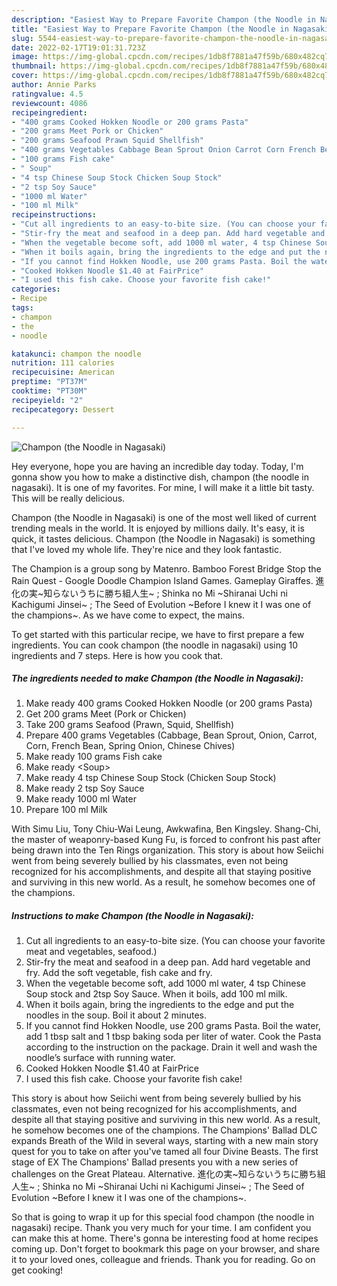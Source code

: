 ```yaml
---
description: "Easiest Way to Prepare Favorite Champon (the Noodle in Nagasaki)"
title: "Easiest Way to Prepare Favorite Champon (the Noodle in Nagasaki)"
slug: 5544-easiest-way-to-prepare-favorite-champon-the-noodle-in-nagasaki
date: 2022-02-17T19:01:31.723Z
image: https://img-global.cpcdn.com/recipes/1db8f7881a47f59b/680x482cq70/champon-the-noodle-in-nagasaki-recipe-main-photo.jpg
thumbnail: https://img-global.cpcdn.com/recipes/1db8f7881a47f59b/680x482cq70/champon-the-noodle-in-nagasaki-recipe-main-photo.jpg
cover: https://img-global.cpcdn.com/recipes/1db8f7881a47f59b/680x482cq70/champon-the-noodle-in-nagasaki-recipe-main-photo.jpg
author: Annie Parks
ratingvalue: 4.5
reviewcount: 4086
recipeingredient:
- "400 grams Cooked Hokken Noodle or 200 grams Pasta"
- "200 grams Meet Pork or Chicken"
- "200 grams Seafood Prawn Squid Shellfish"
- "400 grams Vegetables Cabbage Bean Sprout Onion Carrot Corn French Bean Spring Onion Chinese Chives"
- "100 grams Fish cake"
- " Soup"
- "4 tsp Chinese Soup Stock Chicken Soup Stock"
- "2 tsp Soy Sauce"
- "1000 ml Water"
- "100 ml Milk"
recipeinstructions:
- "Cut all ingredients to an easy-to-bite size. (You can choose your favorite meat and vegetables, seafood.)"
- "Stir-fry the meat and seafood in a deep pan. Add hard vegetable and fry. Add the soft vegetable, fish cake and fry."
- "When the vegetable become soft, add 1000 ml water, 4 tsp Chinese Soup stock and 2tsp Soy Sauce. When it boils, add 100 ml milk."
- "When it boils again, bring the ingredients to the edge and put the noodles in the soup. Boil it about 2 minutes."
- "If you cannot find Hokken Noodle, use 200 grams Pasta. Boil the water, add 1 tbsp salt and 1 tbsp baking soda per liter of water. Cook the Pasta according to the instruction on the package. Drain it well and wash the noodle’s surface with running water."
- "Cooked Hokken Noodle $1.40 at FairPrice"
- "I used this fish cake. Choose your favorite fish cake!"
categories:
- Recipe
tags:
- champon
- the
- noodle

katakunci: champon the noodle 
nutrition: 111 calories
recipecuisine: American
preptime: "PT37M"
cooktime: "PT30M"
recipeyield: "2"
recipecategory: Dessert

---
```



![Champon (the Noodle in Nagasaki)](https://img-global.cpcdn.com/recipes/1db8f7881a47f59b/680x482cq70/champon-the-noodle-in-nagasaki-recipe-main-photo.jpg)

Hey everyone, hope you are having an incredible day today. Today, I'm gonna show you how to make a distinctive dish, champon (the noodle in nagasaki). It is one of my favorites. For mine, I will make it a little bit tasty. This will be really delicious.

Champon (the Noodle in Nagasaki) is one of the most well liked of current trending meals in the world. It is enjoyed by millions daily. It's easy, it is quick, it tastes delicious. Champon (the Noodle in Nagasaki) is something that I've loved my whole life. They're nice and they look fantastic.

The Champion is a group song by Matenro. Bamboo Forest Bridge Stop the Rain Quest - Google Doodle Champion Island Games. Gameplay Giraffes. 進化の実~知らないうちに勝ち組人生~ ; Shinka no Mi ~Shiranai Uchi ni Kachigumi Jinsei~ ; The Seed of Evolution ~Before I knew it I was one of the champions~. As we have come to expect, the mains.


To get started with this particular recipe, we have to first prepare a few ingredients. You can cook champon (the noodle in nagasaki) using 10 ingredients and 7 steps. Here is how you cook that.

<!--inarticleads1-->

##### The ingredients needed to make Champon (the Noodle in Nagasaki):

1. Make ready 400 grams Cooked Hokken Noodle (or 200 grams Pasta)
1. Get 200 grams Meet (Pork or Chicken)
1. Take 200 grams Seafood (Prawn, Squid, Shellfish)
1. Prepare 400 grams Vegetables (Cabbage, Bean Sprout, Onion, Carrot, Corn, French Bean, Spring Onion, Chinese Chives)
1. Make ready 100 grams Fish cake
1. Make ready  &lt;Soup&gt;
1. Make ready 4 tsp Chinese Soup Stock (Chicken Soup Stock)
1. Make ready 2 tsp Soy Sauce
1. Make ready 1000 ml Water
1. Prepare 100 ml Milk


With Simu Liu, Tony Chiu-Wai Leung, Awkwafina, Ben Kingsley. Shang-Chi, the master of weaponry-based Kung Fu, is forced to confront his past after being drawn into the Ten Rings organization. This story is about how Seiichi went from being severely bullied by his classmates, even not being recognized for his accomplishments, and despite all that staying positive and surviving in this new world. As a result, he somehow becomes one of the champions. 

<!--inarticleads2-->

##### Instructions to make Champon (the Noodle in Nagasaki):

1. Cut all ingredients to an easy-to-bite size. (You can choose your favorite meat and vegetables, seafood.)
1. Stir-fry the meat and seafood in a deep pan. Add hard vegetable and fry. Add the soft vegetable, fish cake and fry.
1. When the vegetable become soft, add 1000 ml water, 4 tsp Chinese Soup stock and 2tsp Soy Sauce. When it boils, add 100 ml milk.
1. When it boils again, bring the ingredients to the edge and put the noodles in the soup. Boil it about 2 minutes.
1. If you cannot find Hokken Noodle, use 200 grams Pasta. Boil the water, add 1 tbsp salt and 1 tbsp baking soda per liter of water. Cook the Pasta according to the instruction on the package. Drain it well and wash the noodle’s surface with running water.
1. Cooked Hokken Noodle $1.40 at FairPrice
1. I used this fish cake. Choose your favorite fish cake!


This story is about how Seiichi went from being severely bullied by his classmates, even not being recognized for his accomplishments, and despite all that staying positive and surviving in this new world. As a result, he somehow becomes one of the champions. The Champions&#39; Ballad DLC expands Breath of the Wild in several ways, starting with a new main story quest for you to take on after you&#39;ve tamed all four Divine Beasts. The first stage of EX The Champions&#39; Ballad presents you with a new series of challenges on the Great Plateau. Alternative. 進化の実~知らないうちに勝ち組人生~ ; Shinka no Mi ~Shiranai Uchi ni Kachigumi Jinsei~ ; The Seed of Evolution ~Before I knew it I was one of the champions~. 

So that is going to wrap it up for this special food champon (the noodle in nagasaki) recipe. Thank you very much for your time. I am confident you can make this at home. There's gonna be interesting food at home recipes coming up. Don't forget to bookmark this page on your browser, and share it to your loved ones, colleague and friends. Thank you for reading. Go on get cooking!
